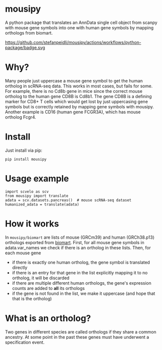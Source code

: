 # mousipy
A python package that translates an AnnData single cell object from scanpy with mouse gene symbols into one with human gene symbols by mapping orthologs from biomart.

https://github.com/stefanpeidli/mousipy/actions/workflows/python-package/badge.svg

# Why?
Many people just uppercase a mouse gene symbol to get the human ortholog in scRNA-seq data. This works in most cases, but fails for some.
For example, there is no Cd8b gene in mice since the correct mouse ortholog to the human gene CD8B is Cd8b1. The gene CD8B is a defining marker for CD8+ T cells
which would get lost by just uppercasing gene symbols but is correctly retained by mapping gene symbols with mousipy. Another example is CD16 (human gene FCGR3A), which has mouse ortholog Fcgr4.

# Install
Just install via pip:

```pip install mousipy```

# Usage example
```
import scvelo as scv
from mousipy import translate
adata = scv.datasets.pancreas()  # mouse scRNA-seq dataset
humanized_adata = translate(adata)
```

# How it works
In `mousipy/biomart` are lists of mouse (GRCm39) and human (GRCh38.p13) orthologs exported from [biomart](https://www.ensembl.org/biomart/).
First, for all mouse gene symbols in adata.var_names we check if there is an ortholog in these lists. Then, for each mouse gene
- if there is exactly one human ortholog, the gene symbol is translated directly
- if there is an entry for that gene in the list explicitly mapping it to no ortholog, it will be discarded
- if there are multiple different human orthologs, the gene's expression counts are added to **all** its orthologs
- if the gene is not found in the list, we make it uppercase (and hope that that is the ortholog)

# What is an ortholog?
Two genes in different species are called orthologs if they share a common ancestry. At some point in the past these genes must have underwent a specification event.
